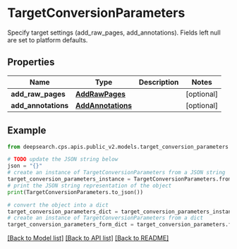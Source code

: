 # TargetConversionParameters

Specify target settings (add_raw_pages, add_annotations).  Fields left null are set to platform defaults.

## Properties

Name | Type | Description | Notes
------------ | ------------- | ------------- | -------------
**add_raw_pages** | [**AddRawPages**](AddRawPages.md) |  | [optional] 
**add_annotations** | [**AddAnnotations**](AddAnnotations.md) |  | [optional] 

## Example

```python
from deepsearch.cps.apis.public_v2.models.target_conversion_parameters import TargetConversionParameters

# TODO update the JSON string below
json = "{}"
# create an instance of TargetConversionParameters from a JSON string
target_conversion_parameters_instance = TargetConversionParameters.from_json(json)
# print the JSON string representation of the object
print(TargetConversionParameters.to_json())

# convert the object into a dict
target_conversion_parameters_dict = target_conversion_parameters_instance.to_dict()
# create an instance of TargetConversionParameters from a dict
target_conversion_parameters_form_dict = target_conversion_parameters.from_dict(target_conversion_parameters_dict)
```
[[Back to Model list]](../README.md#documentation-for-models) [[Back to API list]](../README.md#documentation-for-api-endpoints) [[Back to README]](../README.md)


